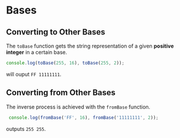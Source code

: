 # Bases

## Converting to Other Bases

The `toBase` function gets the string representation of a given **positive integer**
in a certain base.

```javascript
console.log(toBase(255, 16), toBase(255, 2));
```

will ouput `FF 11111111`.

## Converting from Other Bases

The inverse process is achieved with the `fromBase` function.

```javascript
 console.log(fromBase('FF', 16), fromBase('11111111', 2));
```

outputs `255 255`.